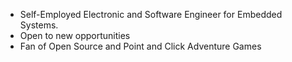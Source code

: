 - Self-Employed Electronic and Software Engineer for Embedded Systems.
- Open to new opportunities
- Fan of Open Source and Point and Click Adventure Games
